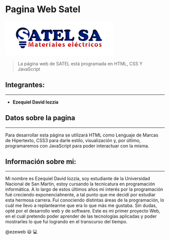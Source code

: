 <!--  HEADINGS -->
# Pagina Web Satel

![Satel SA logo](SATELSA.png "Satel SA logo")

>La página web de SATEL está programada en HTML, CSS Y JavaScript

## Integrantes:
---
<!-- strong -->
*
    **Ezequiel David Iozzia**


## Datos sobre la pagina
---
Para desarrollar esta página se utilizará HTML como Lenguaje de Marcas de Hipertexto, CSS3 para darle estilo, visualización y, por último, programaremos con JavaScript para poder interactuar con la misma. 

## Información sobre mi: 
---

Mi nombre es Ezequiel David Iozzia, soy estudiante de la Universidad Nacional de San Martin, estoy cursando la tecnicatura en programación informática. A lo largo de estos últimos años mi interés por la programación fué creciendo exponencialmente, a tal punto que me decidí por estudiar esta hermosa carrera. Fuí conociendo distintas áreas de la programación, lo cuál me llevo a replantearme que era lo que más me gustaba. Sin dudas, opté por el desarrollo web y de software.
Este es mi primer proyecto Web, en el cuál pretendo poder aprender de las tecnologías aplicadas y poder mostrarles lo que fui logrando en el transcurso del tiempo. 


@ezeweb :smiley: :computer: 